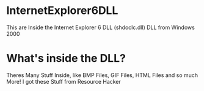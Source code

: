 # InternetExplorer6DLL
This are Inside the Internet Explorer 6 DLL (shdoclc.dll) DLL from Windows 2000

# What's inside the DLL?
Theres Many Stuff Inside, like BMP Files, GIF Files, HTML Files and so much More!
I got these Stuff from Resource Hacker
